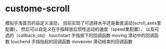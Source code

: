 # custome-scroll
模拟手淘首页的自定义滚动，
目前实现了可选择水平还是垂直滚动(scroll_axes里配置)，
然后可以自定义在手指释放后惯性运动的速度（speed里配置），
以及可选的（callback_obj） 
  touchstart 手指按下的回调函数
	moving 滑动中的回调函数
	touchend 手指抬起的回调函数
	moveover 滑动结束的回调函数
